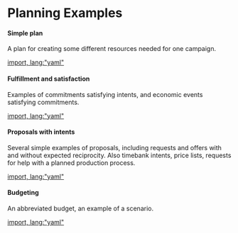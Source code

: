 # Planning Examples

#### Simple plan

A plan for creating some different resources needed for one campaign.

[import, lang:"yaml"](../../simple-plan.yaml)

#### Fulfillment and satisfaction

Examples of commitments satisfying intents, and economic events satisfying commitments.

[import, lang:"yaml"](../../fulfill-satisfy.yaml)

#### Proposals with intents

Several simple examples of proposals, including requests and offers with and without expected reciprocity.  Also timebank intents, price lists, requests for help with a planned production process.

[import, lang:"yaml"](../../simple-proposals.yaml)

#### Budgeting

An abbreviated budget, an example of a scenario.

[import, lang:"yaml"](../../budget.yaml)
